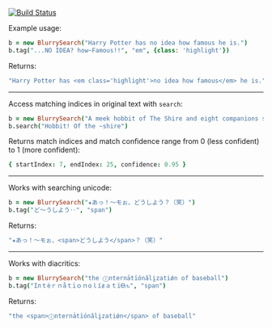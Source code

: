 [![Build Status](https://secure.travis-ci.org/6/blurry_search.coffee.png?branch=master)](http://travis-ci.org/6/blurry_search.coffee)

Example usage:
```coffeescript
b = new BlurrySearch("Harry Potter has no idea how famous he is.")
b.tag("...NO IDEA? how~Famous!!", "em", {class: 'highlight'})
```

Returns:
```coffeescript
"Harry Potter has <em class='highlight'>no idea how famous</em> he is."
```
---
Access matching indices in original text with `search`:
```coffeescript
b = new BlurrySearch("A meek hobbit of The Shire and eight companions set out")
b.search("Hobbit! Of the ~shire")
```

Returns match indices and match confidence range from 0 (less confident) to 1 (more confident):
```coffeescript
{ startIndex: 7, endIndex: 25, confidence: 0.95 }
```
---
Works with searching unicode:
```coffeescript
b = new BlurrySearch("★あっ！〜モぉ、どうしよう？（笑）")
b.tag("ど〜うしよう‥", "span")
```

Returns:
```coffeescript
"★あっ！〜モぉ、<span>どうしよう</span>？（笑）"
```
---
Works with diacritics:
```coffeescript
b = new BlurrySearch("the ⓘnternảtḯonǎlḭzatiǿn of baseball")
b.tag("IлｔèｒｎåｔïｏｎɑｌíƶａｔïꝊԉ", "span")
```

Returns:
```coffeescript
"the <span>ⓘnternảtḯonǎlḭzatiǿn</span> of baseball"
```
